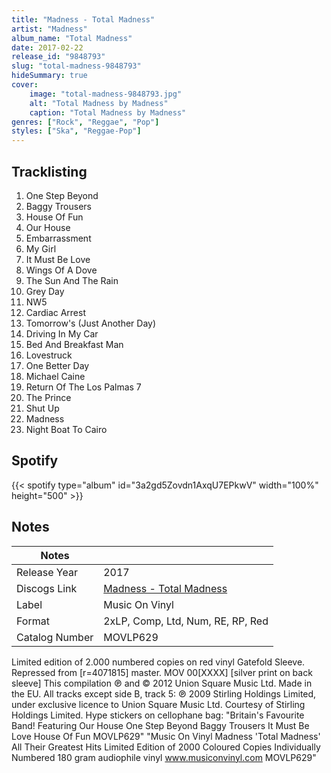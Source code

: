 ```yaml
---
title: "Madness - Total Madness"
artist: "Madness"
album_name: "Total Madness"
date: 2017-02-22
release_id: "9848793"
slug: "total-madness-9848793"
hideSummary: true
cover:
    image: "total-madness-9848793.jpg"
    alt: "Total Madness by Madness"
    caption: "Total Madness by Madness"
genres: ["Rock", "Reggae", "Pop"]
styles: ["Ska", "Reggae-Pop"]
---
```

## Tracklisting
1. One Step Beyond
2. Baggy Trousers
3. House Of Fun
4. Our House
5. Embarrassment
6. My Girl
7. It Must Be Love
8. Wings Of A Dove
9. The Sun And The Rain
10. Grey Day
11. NW5
12. Cardiac Arrest
13. Tomorrow's (Just Another Day)
14. Driving In My Car
15. Bed And Breakfast Man
16. Lovestruck
17. One Better Day
18. Michael Caine
19. Return Of The Los Palmas 7
20. The Prince
21. Shut Up
22. Madness
23. Night Boat To Cairo
## Spotify
{{< spotify type="album" id="3a2gd5Zovdn1AxqU7EPkwV" width="100%" height="500" >}}


## Notes
| Notes          |             |
| ---------------| ----------- |
| Release Year   | 2017 |
| Discogs Link   | [Madness - Total Madness](https://www.discogs.com/release/9848793-Madness-Total-Madness) |
| Label          | Music On Vinyl |
| Format         | 2xLP, Comp, Ltd, Num, RE, RP, Red |
| Catalog Number | MOVLP629 |

Limited edition of 2.000 numbered copies on red vinyl Gatefold Sleeve. Repressed from [r=4071815] master.  MOV 00[XXXX] [silver print on back sleeve]  This compilation ℗ and © 2012 Union Square Music Ltd. Made in the EU.  All tracks except side B, track 5: ℗ 2009 Stirling Holdings Limited, under exclusive licence to Union Square Music Ltd. Courtesy of Stirling Holdings Limited.  Hype stickers on cellophane bag:  "Britain's Favourite Band! Featuring Our House One Step Beyond Baggy Trousers It Must Be Love House Of Fun MOVLP629"  "Music On Vinyl Madness 'Total Madness' All Their Greatest Hits Limited Edition of 2000 Coloured Copies Individually Numbered 180 gram audiophile vinyl www.musiconvinyl.com MOVLP629" 
